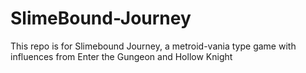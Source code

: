 # SlimeBound-Journey
 This repo is for Slimebound Journey, a metroid-vania type game with influences from Enter the Gungeon and Hollow Knight
